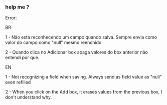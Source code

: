  
### help me ? 

<p>Error: </p>

BR
<p>1 - Não está reconhecendo um campo quando salva. Sempre envia como valor do campo como "null" mesmo reenchido </p>
<p>2 - Quando clica no Adicionar box apaga valores do box anterior não entendi por que. </p> 

EN
<p>1 - Not recognizing a field when saving. Always send as field value as "null" even refilled </p>
<p>2 - When you click on the Add box, it erases values from the previous box, I don't understand why. </p>